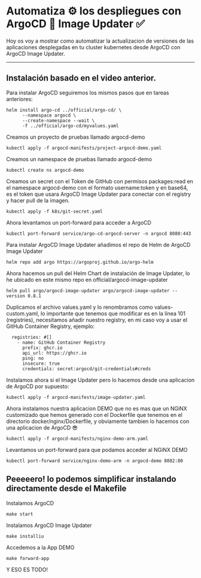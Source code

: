 # Automatiza ⚙️ los despliegues con ArgoCD 🐙 Image Updater ✅

Hoy os voy a mostrar como automatizar la actualizacion de versiones de las aplicaciones desplegadas en tu cluster
kubernetes desde ArgoCD con ArgoCD Image Updater.

---

## Instalación basado en el video anterior.

Para instalar ArgoCD seguiremos los mismos pasos que en tareas anteriores:

```
helm install argo-cd ../official/argo-cd/ \
      --namespace argocd \
      --create-namespace --wait \
      -f ../official/argo-cd/myvalues.yaml
```

Creamos un proyecto de pruebas llamado argocd-demo

```
kubectl apply -f argocd-manifests/project-argocd-demo.yaml
```

Creamos un namespace de pruebas llamado argocd-demo

```
kubectl create ns argocd-demo
```

Creamos un secret con el Token de GitHub con permisos packages:read en el namespace argocd-demo con el formato
username:token y en base64, es el token que usara ArgoCD Image Updater para conectar con el registry y hacer pull de
la imagen.

```
kubectl apply -f k8s/git-secret.yaml
```

Ahora levantamos un port-forward para acceder a ArgoCD

```
kubectl port-forward service/argo-cd-argocd-server -n argocd 8080:443
```

Para instalar ArgoCD Image Updater añadimos el repo de Helm de ArgoCD Image Updater

```
helm repo add argo https://argoproj.github.io/argo-helm
```

Ahora hacemos un pull del Helm Chart de instalación de Image Updater, lo he ubicado en este mismo repo en
official/argocd-image-updater

```
helm pull argo/argocd-image-updater argo/argocd-image-updater --version 0.8.1
```

Duplicamos el archivo values.yaml y lo renombramos como values-custom.yaml, lo importante que tenemos que modificar
es en la línea 101 (registries), necesitamos añadir nuestro registry, en mi caso voy a usar el GitHub Container
Registry, ejemplo:

```
  registries: #[]
    - name: GitHub Container Registry
      prefix: ghcr.io
      api_url: https://ghcr.io
      ping: no
      insecure: true
      credentials: secret:argocd/git-credentials#creds
```

Instalamos ahora si el Image Updater pero lo hacemos desde una aplicacion de ArgoCD por supuesto:

```
kubectl apply -f argocd-manifests/image-updater.yaml
```

Ahora instalamos nuestra aplicacion DEMO que no es mas que un NGiNX customizado que hemos generado con el Dockerfile
que tenemos en el directorio docker/nginx/Dockerfile, y obviamente tambien lo hacemos con una aplicacion de ArgoCD 😎

```
kubectl apply -f argocd-manifests/nginx-demo-arm.yaml
```

Levantamos un port-forward para que podamos acceder al NGiNX DEMO

```
kubectl port-forward service/nginx-demo-arm -n argocd-demo 8082:80
```

## Peeeeero! lo podemos simplificar instalando directamente desde el Makefile

Instalamos ArgoCD

```
make start
```

Instalamos ArgoCD Image Updater

```
make installiu
```

Accedemos a la App DEMO

```
make forward-app
```

Y ESO ES TODO!

